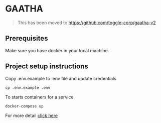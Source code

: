 # GAATHA
> This has been moved to https://github.com/toggle-corp/gaatha-v2

## Prerequisites

Make sure you have docker in your local machine.

## Project setup instructions

Copy .env.example to .env file and update credentials
```
cp .env.example .env
```
To starts containers for a service
```
docker-compose up
```
For more detail [click here](https://docs.docker.com/compose/django/)

